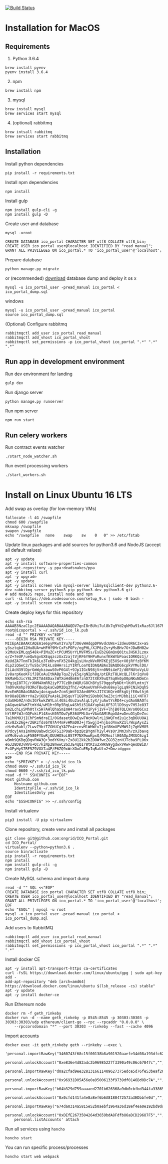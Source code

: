  [![Build Status](https://travis-ci.com/ongrid/ICO_Portal.svg?token=waZyqGFoEW87kExjCQoq&branch=master)](https://travis-ci.com/ongrid/ICO_Portal)
# Installation for MacOS
## Requirements
1. Python 3.6.4
```
brew install pyenv
pyenv install 3.6.4
```

2. npm
```
brew install npm
```

3. mysql
```
brew install mysql
brew services start mysql
```

4. (optional) rabbitmq
```
brew intsall rabbitmq
brew services start rabbitmq
```

## Installation
Install python dependencies
```
pip install -r requirements.txt
```

Install npm dependencies
```
npm install
```
Install gulp
```
npm install gulp-cli -g
npm install gulp -D
```

Create user and database
```
mysql -uroot
```
```
CREATE DATABASE ico_portal CHARACTER SET utf8 COLLATE utf8_bin;
CREATE USER ico_portal_user@localhost IDENTIFIED BY "read_manual";
GRANT ALL PRIVILEGES ON ico_portal.* TO 'ico_portal_user'@'localhost';
```

Prepare database
```
python manage.py migrate
```
or (recommended)
[download](https://www.dropbox.com/sh/luvuxz8pqn6hpgb/AACjNzn2snBICDVPpj30JPAta?dl=0) database dump and deploy it
os x
```
mysql -u ico_portal_user -pread_manual ico_portal < ico_portal_dump.sql
```
windows
```
mysql -u ico_portal_user -pread_manual ico_portal
source ico_portal_dump.sql
```

(Optional) Configure rabbitmq
```
rabbitmqctl add_user ico_portal read_manual
rabbitmqctl add_vhost ico_portal_vhost
rabbitmqctl set_permissions -p ico_portal_vhost ico_portal ".*" ".*" ".*"
```

## Run app in development environment
Run dev environment for landing
```
gulp dev
```

Run django server
```
python manage.py runserver
```

Run npm server
```
npm run start
```

## Run celery workers

Run contract events watcher
```
./start_node_watcher.sh
```

Run event processing workers
```
./start_workers.sh
```

# Install on Linux Ubuntu 16 LTS
Add swap as overlay (for low-memory VMs)
```
fallocate -l 4G /swapfile
chmod 600 /swapfile
mkswap /swapfile
swapon /swapfile
echo "/swapfile   none    swap    sw    0   0" >> /etc/fstab
```

Update linux packages and add sources for python3.6 and NodeJS (accept all default values)
```
apt -y update
apt -y install software-properties-common
add-apt-repository -y ppa:deadsnakes/ppa
apt -y install curl
apt -y upgrade
apt -y update
apt -y install screen vim mysql-server libmysqlclient-dev python3.6-dev rabbitmq-server python3-pip python3-dev python3.6 git
# add NodeJS repo, install node and npm
curl -sL https://deb.nodesource.com/setup_9.x | sudo -E bash -
apt -y install screen vim nodejs
```

Create deploy keys for this repository
```
echo ssh-rsa AAAAB3NzaC1yc2EAAAADAQABAAABAQDV7qnI8rBUhi7ul8k7q9Yd2qkM9a91xRaz6Jl167RHoLfH5pLLezO2pt3XYe7xQD7AcUd/0ysLEWw84/P96A8cv9ck/rNmz7IywEe/sb4kPAEfTbDHYyhTEQwuqrnjyT48gy5kL608JQzlStgsxUUzmz8SwRvYbqZCdDTW24kdIokvObGj9n7t5Q/+55DBKC8ZcSqrNzNTFnNqO1WNEXpj0c+5G6fF8qRZhs+hqzU5EpDPWP9d5R1kDtOeZOQiToujdN4qG+cVfnZTiSDWwse/M1XFEzsoSMTldJ75fSNF9/MF8ox0unaJAZ4Lb9O5JtyUzWQuwEceuyLNghF8uhph root@icoportal > ~/.ssh/id_ico_lk.pub
read -d "" PRIVKEY <<"EOF"
-----BEGIN RSA PRIVATE KEY-----
MIIEpAIBAAKCAQEA1e6pyPKwVIYu7pfJO6vWHdqpDPWvdcUWs+iZdeu0R6C3x+aS
y3sztqbd12Hu8UA+wHFHf9MrCxFsPOPz/egPHL/XJP6zZs+yMsBHv7G+JDwBH02w
x2MoUxEMLqq548k+PIMuZC+tPCUM5UrYLMVFM5s/EsEb2G6mQnQ01tuJHSKJLzmx
o/Z+7eUP/ueQwSgvGXEqqzczUxZzajtVjRF6Y9HPuRunxfKkWYbPoas1ORKQz1j/
XeUdZA7TnmTkIk6Lo3TeKhvnFX52U4kg1sLHvzNVxRM7KEjE5XSe+X0jRffzBfKM
dLp2iQGeC2/TuSbclM1kLsBHHrsizYIRfLoaYQIDAQABAoIBAQDG6cpkVYMulDU/
E1LAcN39lDprGmWykzawwS0vP6G4l+9Jp1IGcN98jVrn0N9i4eF2/d0FNUtoVyLU
2v8arpKeoKFifJBCoAuItNABpTquZjyE5q/gNIph8g/ptERzT8LWcQLJlKr2qVx8
NkMaHbJicY8L2RITA48DaxlWTXoH40mE6fznD72tXEX9uQ7Sq0k0pO0pNKuNDmCn
PPgjqI8T7C/rXNM4XmRR2iyP7TCzBhiWQR/G8ChBYy579qgoPpNDt+lKdYLmtnjY
7mOVvKmhp703RoTBudpkaCwDM2Dq3fhC/+QAoeUYmFFwOv68eylgLq9FCNikDqh5
BvxEmRGBAoGBAOwj4osqywA+ZcmSjWdfG2Aed0PKsJI7X1KQre0EkgUjfE0wlhj6
Nr88a8EHNrrVaZvj6DEPuAskL2NSquYT1G9PmiSDob0CheZ3cjrMJbb1iiC+NTX7
CdaUHb9Z/nOsIGYkwkZWYLal4GSi4Uu2avAlqLtyX/juAwtYsRD4+cydAoGBAOfs
pAGqweAYwKFtmYd4/wM1h+0Rp5RqLw4Sh5i51UAYupb4L0F5JllD9syv7H5Je837
bm2LchLy5Mh0tTx5H7AHlQhaSmImW4rav5A4Y1PyFj1VF+lhjB0TQLCW/o0O6Cxz
hYtRPlWJrGQFukLP148nsK05TOw7pR36UFMLGx+VAoGAMtRqoGA+wDeuO1yDeZvc
Ta1hKMOJjIChPSmNdraEI/0GdasetBOwEywTWcKOwlrL19WQFnd2u1c3qB6UUOA1
2xv8Zx26g+/2GKzfds6Y07A44mFvHMaD0J+jY5wgjI+hjbsd4nwXZ1l/WspAysZi
cHz6vBabl/7LwvZ9btTZGHUCgYA7Fn4+cnvMlWHWfu7jpf8KmUPVMW9Jj7gHVM85
KPdcyjAXsImRm8Uabwdc5OFS13P0ab+bpzBcBYgmTh2yl4VsOrJMm3xh/zXJbavq
mYMs6vuhiqF580FYUwRjOUUHOSoL0S7P7NX9wwKpxQ/MX9miflE0AOpJMXUC6zg1
wBmb9QKBgQDgvRWA3Q+3odYKVm/+Zx8U12kk2bZOOWfwcZGO32znHJTcba9PLO6x
eGJ28D83vWVo+Qc/kiNp28mwwC2GzJE4qQIr8tKzu2xWKG9ygdwxVRwFqeoDBiD/
PcGFyHyS7RF5Z9VGX7a4P/P6ZQ9xWrXOoCuERpIqRaUfn2+Dmzidgg==
-----END RSA PRIVATE KEY-----
EOF
echo "$PRIVKEY" > ~/.ssh/id_ico_lk
chmod 0600 ~/.ssh/id_ico_lk
chmod 0600 ~/.ssh/id_ico_lk.pub
read -d "" SSHCONFIG <<"EOF"
Host github.com
    Hostname github.com
    IdentityFile ~/.ssh/id_ico_lk
    IdentitiesOnly yes
EOF
echo "$SSHCONFIG" >> ~/.ssh/config
```

Install virtualenv
```
pip3 install -U pip virtualenv
```

Clone repository, create venv and install all packages
```
git clone git@github.com:ongrid/ICO_Portal.git
cd ICO_Portal/
virtualenv --python=python3.6 .
source bin/activate
pip install -r requirements.txt
npm install
npm install gulp-cli -g
npm install gulp -D
```

Create MySQL schema and import dump
```
read -d "" SQL <<"EOF"
CREATE DATABASE ico_portal CHARACTER SET utf8 COLLATE utf8_bin;
CREATE USER ico_portal_user@localhost IDENTIFIED BY "read_manual";
GRANT ALL PRIVILEGES ON ico_portal.* TO 'ico_portal_user'@'localhost';
EOF
echo "$SQL" | mysql -u root
mysql -u ico_portal_user -pread_manual ico_portal < ico_portal_dump.sql
```

Add users to RabbitMQ
```
rabbitmqctl add_user ico_portal read_manual
rabbitmqctl add_vhost ico_portal_vhost
rabbitmqctl set_permissions -p ico_portal_vhost ico_portal ".*" ".*" ".*"
```

Install docker CE
```
apt -y install apt-transport-https ca-certificates
curl -fsSL https://download.docker.com/linux/ubuntu/gpg | sudo apt-key add -
add-apt-repository "deb [arch=amd64] https://download.docker.com/linux/ubuntu $(lsb_release -cs) stable"
apt -y update
apt -y install docker-ce
```

Run Ethereum node
```
docker rm -f geth_rinkeby
docker run -d --name geth_rinkeby -p 8545:8545 -p 30303:30303 -p 30303:30303/udp ethereum/client-go --rpc --rpcaddr "0.0.0.0" \
    --rpccorsdomain "*" --port 30303 --rinkeby --fast --cache 4096
```

Import accounts
```
docker exec -it geth_rinkeby geth --rinkeby --exec \
   'personal.importRawKey("3460743f68c15f00138b8a901920aaefe34d08a193dfc62b7960ba0e257a059a","");\
    personal.unlockAccount("0xe836e4d82adc2b96985227f3390a49c06c67847c","",0);\
    personal.importRawKey("d0a2cfad9ee3281316611409627375edce5d76fe53beaf26cfd51e61c0586b70","");\
    personal.unlockAccount("0x96931D05A56e0a95006133f9739df0146Bd0Dc7A","",0);\
    personal.importRawKey("b64b329d759aaaaed2701b626368a9db0cbfbd344fa33865721b99deb9a80b40","");\
    personal.unlockAccount("0x0cfd141fa4e8a8ef6b6A8180472573a3EDbbfe0d","",0);\
    personal.importRawKey("674da0314a5815e52b0aebf1964a36d18ef4ea0e192bd9dd2744fbcc8d30f5bf","");\
    personal.unlockAccount("0xDEfE2673504264d3659bdA8Fdfb86aDCD29687F5","",0);\
    personal.listAccounts' attach
```

Run all services using `honcho`
```
honcho start
```

You can run specific process/processes
```
honcho start web webpack
```
